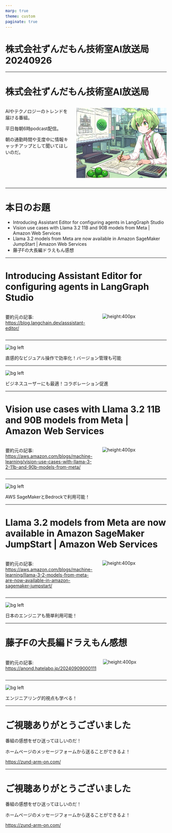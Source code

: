 ```yaml
---
marp: true
theme: custom
paginate: true
---
```


<!-- _class: title -->

# 株式会社ずんだもん技術室AI放送局 20240926



---

#  株式会社ずんだもん技術室AI放送局

<div class="columns">
<div style="flex: 5;">

AIやテクノロジーのトレンドを届ける番組。

平日毎朝6時podcast配信。

朝の通勤時間や支度中に情報キャッチアップとして聞いてほしいのだ。

</div>
<div style="flex: 7;">

![height:500px](/images/zundarmon_titlebar2.jpg)

</div>
</div>

---

# 本日のお題

- Introducing Assistant Editor for configuring agents in LangGraph Studio
- Vision use cases with Llama 3.2 11B and 90B models from Meta | Amazon Web Services
- Llama 3.2 models from Meta are now available in Amazon SageMaker JumpStart | Amazon Web Services
- 藤子Fの大長編ドラえもん感想

---

# Introducing Assistant Editor for configuring agents in LangGraph Studio

<div class="columns">
<div style="flex: 7;">

要約元の記事: https://blog.langchain.dev/asssistant-editor/

</div>
<div style="flex: 5;">

![height:400px](/slides/20240926/images/3.jpg)

</div>
</div>

---

![bg left](/slides/20240926/images/4.jpg)

直感的なビジュアル操作で効率化！バージョン管理も可能

---

![bg left](/slides/20240926/images/5.jpg)

ビジネスユーザーにも最適！コラボレーション促進

---

# Vision use cases with Llama 3.2 11B and 90B models from Meta | Amazon Web Services

<div class="columns">
<div style="flex: 7;">

要約元の記事: https://aws.amazon.com/blogs/machine-learning/vision-use-cases-with-llama-3-2-11b-and-90b-models-from-meta/

</div>
<div style="flex: 5;">

![height:400px](/slides/20240926/images/6.jpg)

</div>
</div>

---

![bg left](/slides/20240926/images/7.jpg)

AWS SageMakerとBedrockで利用可能！

---

# Llama 3.2 models from Meta are now available in Amazon SageMaker JumpStart | Amazon Web Services

<div class="columns">
<div style="flex: 7;">

要約元の記事: https://aws.amazon.com/blogs/machine-learning/llama-3-2-models-from-meta-are-now-available-in-amazon-sagemaker-jumpstart/

</div>
<div style="flex: 5;">

![height:400px](/slides/20240926/images/8.jpg)

</div>
</div>

---

![bg left](/slides/20240926/images/9.jpg)

日本のエンジニアも簡単利用可能！

---

# 藤子Fの大長編ドラえもん感想

<div class="columns">
<div style="flex: 7;">

要約元の記事: https://anond.hatelabo.jp/20240909000111

</div>
<div style="flex: 5;">

![height:400px](/slides/20240926/images/10.jpg)

</div>
</div>

---

![bg left](/slides/20240926/images/11.jpg)

エンジニアリング的視点も学べる！

---

<!-- _class: end -->

# ご視聴ありがとうございました

番組の感想をぜひ送ってほしいのだ！

ホームページのメッセージフォームから送ることができるよ！

https://zund-arm-on.com/

---

<!-- _class: end -->

# ご視聴ありがとうございました

番組の感想をぜひ送ってほしいのだ！

ホームページのメッセージフォームから送ることができるよ！

https://zund-arm-on.com/

